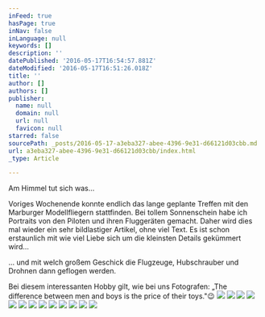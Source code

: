 ```yaml
---
inFeed: true
hasPage: true
inNav: false
inLanguage: null
keywords: []
description: ''
datePublished: '2016-05-17T16:54:57.881Z'
dateModified: '2016-05-17T16:51:26.018Z'
title: ''
author: []
authors: []
publisher:
  name: null
  domain: null
  url: null
  favicon: null
starred: false
sourcePath: _posts/2016-05-17-a3eba327-abee-4396-9e31-d66121d03cbb.md
url: a3eba327-abee-4396-9e31-d66121d03cbb/index.html
_type: Article

---
```

Am Himmel tut sich was...

Voriges Wochenende konnte endlich das lange geplante Treffen mit den Marburger Modellfliegern stattfinden. Bei tollem Sonnenschein habe ich Portraits von den Piloten und ihren Fluggeräten gemacht. Daher wird dies mal wieder ein sehr bildlastiger Artikel, ohne viel Text. Es ist schon erstaunlich mit wie viel Liebe sich um die kleinsten Details gekümmert wird...

... und mit welch großem Geschick die Flugzeuge, Hubschrauber und Drohnen dann geflogen werden.

Bei diesem interessanten Hobby gilt, wie bei uns Fotografen: „The difference between men and boys is the price of their toys."😉
![](https://the-grid-user-content.s3-us-west-2.amazonaws.com/a4cedd23-b641-4392-bd96-14116646254c.jpg)
![](https://the-grid-user-content.s3-us-west-2.amazonaws.com/7389498e-c871-41a2-abb1-5dbc19ed5a70.jpg)
![](https://the-grid-user-content.s3-us-west-2.amazonaws.com/b79ed085-4f30-4586-8be7-4ec1305b6600.jpg)
![](https://the-grid-user-content.s3-us-west-2.amazonaws.com/05943a94-67bb-4cb7-8b1e-6d30b90e5352.jpg)
![](https://the-grid-user-content.s3-us-west-2.amazonaws.com/c0bf3770-2f9c-44fe-882f-d933e658daeb.jpg)
![](https://the-grid-user-content.s3-us-west-2.amazonaws.com/b40e09cf-de6f-4f14-b6dc-23a749304f48.jpg)
![](https://the-grid-user-content.s3-us-west-2.amazonaws.com/5cccc63a-dcd4-41da-aee3-03425a433fee.jpg)
![](https://the-grid-user-content.s3-us-west-2.amazonaws.com/69fdad0d-4e6d-494e-8f7b-1898fd3b1081.jpg)
![](https://the-grid-user-content.s3-us-west-2.amazonaws.com/d03a08a4-3901-4c6f-99ba-4e59e0ec7257.jpg)
![](https://the-grid-user-content.s3-us-west-2.amazonaws.com/1c8a0890-84cc-42c8-90d7-7f5f2a4368b8.jpg)
![](https://the-grid-user-content.s3-us-west-2.amazonaws.com/0b35abf0-0872-46c2-b67f-029afa4e7ae9.jpg)
![](https://the-grid-user-content.s3-us-west-2.amazonaws.com/7d390bf3-18ee-4167-9c38-bb09c693acde.jpg)
![](https://the-grid-user-content.s3-us-west-2.amazonaws.com/e8cccf19-44cb-44c6-9083-359ef7efabce.jpg)